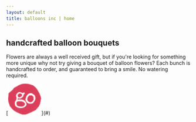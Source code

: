```yaml
---
layout: default
title: balloons inc | home
---
```

handcrafted balloon bouquets
----------------------------

Flowers are always a well received gift, but if you're looking for something more unique why not try giving a bouquet of balloon flowers? Each bunch is handcrafted to order, and guaranteed to bring a smile. No watering required.

<p class="order">[<img src="img/go.gif" width="91" height="86" alt="Order your balloons">](#)</p>